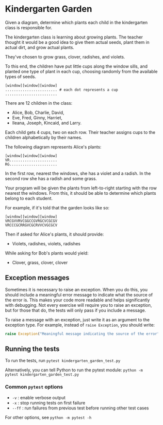 # Kindergarten Garden

Given a diagram, determine which plants each child in the kindergarten class is
responsible for.

The kindergarten class is learning about growing plants. The teacher
thought it would be a good idea to give them actual seeds, plant them in
actual dirt, and grow actual plants.

They've chosen to grow grass, clover, radishes, and violets.

To this end, the children have put little cups along the window sills, and
planted one type of plant in each cup, choosing randomly from the available
types of seeds.
  
```text
[window][window][window]
........................ # each dot represents a cup
........................
```

There are 12 children in the class:

- Alice, Bob, Charlie, David,
- Eve, Fred, Ginny, Harriet,
- Ileana, Joseph, Kincaid, and Larry.

Each child gets 4 cups, two on each row. Their teacher assigns cups to
the children alphabetically by their names.

The following diagram represents Alice's plants:

```text
[window][window][window]
VR......................
RG......................
```

In the first row, nearest the windows, she has a violet and a radish.  In the
second row she has a radish and some grass.

Your program will be given the plants from left-to-right starting with
the row nearest the windows. From this, it should be able to determine
which plants belong to each student.

For example, if it's told that the garden looks like so:

```text
[window][window][window]
VRCGVVRVCGGCCGVRGCVCGCGV
VRCCCGCRRGVCGCRVVCVGCGCV
```

Then if asked for Alice's plants, it should provide:

- Violets, radishes, violets, radishes

While asking for Bob's plants would yield:

- Clover, grass, clover, clover


## Exception messages

Sometimes it is necessary to raise an exception. When you do this, you should include a meaningful error message to
indicate what the source of the error is. This makes your code more readable and helps significantly with debugging. Not
every exercise will require you to raise an exception, but for those that do, the tests will only pass if you include
a message.

To raise a message with an exception, just write it as an argument to the exception type. For example, instead of
`raise Exception`, you should write:

```python
raise Exception("Meaningful message indicating the source of the error")
```

## Running the tests

To run the tests, run `pytest kindergarten_garden_test.py`

Alternatively, you can tell Python to run the pytest module:
`python -m pytest kindergarten_garden_test.py`

### Common `pytest` options

- `-v` : enable verbose output
- `-x` : stop running tests on first failure
- `--ff` : run failures from previous test before running other test cases

For other options, see `python -m pytest -h`